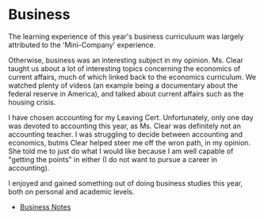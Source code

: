 <html>
<h1>Business</h1>
<body>
  <p>The learning experience of this year's business curriculuum was largely attributed to the 'Mini-Company' experience.</p> 
  <p>Otherwise, business was an interesting subject in my opinion. Ms. Clear taught us about a lot of interesting topics concerning the economics of current affairs, much of which linked back to the economics curriculum. We watched plenty of videos (an example being a documentary about the federal reserve in America), and talked about current affairs such as the housing crisis.</p>
  <p>I have chosen accounting for my Leaving Cert. Unfortunately, only one day was devoted to accounting this year, as Ms. Clear was definitely not an accounting teacher. I was struggling to decide between accounting and economics, butms Clear helped steer me off the wron path, in my opinion. She told me to just do what I would like because I am well capable of "getting the points" in either (I do not want to pursue a career in accounting).</p>
  <p>I enjoyed and gained something out of doing business studies this year, both on personal and academic levels.</p>
  <ul><li><a href = "/pictures/business.pdf">Business Notes</a></li></ul>
</body>
</html>
